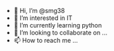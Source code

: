 - 👋 Hi, I’m @smg38
- 👀 I’m interested in IT
- 🌱 I’m currently learning python
- 💞️ I’m looking to collaborate on ...
- 📫 How to reach me ...

<!---
smg38/smg38 is a ✨ special ✨ repository because its `README.md` (this file) appears on your GitHub profile.
You can click the Preview link to take a look at your changes.
--->
